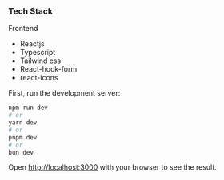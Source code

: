 ### Tech Stack

Frontend
- Reactjs
- Typescript
- Tailwind css
- React-hook-form
- react-icons


First, run the development server:

```bash
npm run dev
# or
yarn dev
# or
pnpm dev
# or
bun dev
```

Open [http://localhost:3000](http://localhost:3000) with your browser to see the result.
